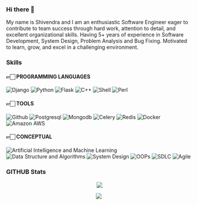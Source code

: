 ### Hi there 👋

My name is Shivendra and I am an enthusiastic Software Engineer eager to contribute to team success through hard work, attention to detail, and excellent organizational skills. Having 5+ years of experience in Software Development, System Design, Problem Analysis and Bug Fixing. Motivated to learn, grow, and excel in a challenging environment.

### Skills

#### 👉🏻 PROGRAMMING LANGUAGES

![Django](https://img.shields.io/badge/django-092E20.svg?&style=for-the-badge&logo=django)
![Python](https://img.shields.io/badge/python-3776AB.svg?&style=for-the-badge&logo=python&logoColor=white)
![Flask](https://img.shields.io/badge/flask-000000.svg?&style=for-the-badge&logo=flask&logoColor=white)
![C++](https://img.shields.io/badge/c++-00599C.svg?&style=for-the-badge&logo=c++&logoColor=white)
![Shell](https://img.shields.io/badge/shell-FFD500.svg?&style=for-the-badge&logo=shell&logoColor=white)
![Perl](https://img.shields.io/badge/perl-39457E.svg?&style=for-the-badge&logo=perl&logoColor=white)


#### 👉🏻 TOOLS
![Github](https://img.shields.io/badge/github-181717.svg?&style=for-the-badge&logo=github&logoColor=white)
![Postgresql](https://img.shields.io/badge/Postgresql-4169E1.svg?&style=for-the-badge&logo=Postgresql&logoColor=white)
![Mongodb](https://img.shields.io/badge/Mongodb-47A248.svg?&style=for-the-badge&logo=Mongodb&logoColor=white)
![Celery](https://img.shields.io/badge/celery-37814A.svg?&style=for-the-badge&logo=celery&logoColor=white)
![Redis](https://img.shields.io/badge/redis-DC382D.svg?&style=for-the-badge&logo=redis&logoColor=white)
![Docker](https://img.shields.io/badge/docker-2496ED.svg?&style=for-the-badge&logo=docker&logoColor=white)
![Amazon AWS](https://img.shields.io/badge/AWS-232F3E.svg?&style=for-the-badge&logo=amazonaws&logoColor=white)


#### 👉🏻 CONCEPTUAL

![Artificial Intelligence and Machine Learning](https://img.shields.io/badge/Artificial%20Intelligence%20/%20Machine%20Learning-FF9E0F.svg?&style=for-the-badge&logoColor=white)
![Data Structure and Algorithms](https://img.shields.io/badge/Data%20Structure%20and%20Algorithms-A9225C.svg?&style=for-the-badge&logoColor=white)
![System Design](https://img.shields.io/badge/System%20Design-9999FF.svg?&style=for-the-badge&logoColor=white)
![OOPs](https://img.shields.io/badge/OOPS-006272.svg?&style=for-the-badge&logoColor=white)
![SDLC](https://img.shields.io/badge/sdlc-8BC0D0.svg?&style=for-the-badge&logoColor=white)
![Agile](https://img.shields.io/badge/Agile-66595C.svg?&style=for-the-badge&logoColor=white)


### GITHUB Stats

<p align ="center">&nbsp;<img align="center" src="https://github-readme-stats.vercel.app/api?username=kushshiv&show_icons=true&count_private=true&theme=react" />

<p align="center"><img align="center" src="http://github-readme-streak-stats.herokuapp.com?user=kushshiv&theme=react" />  
